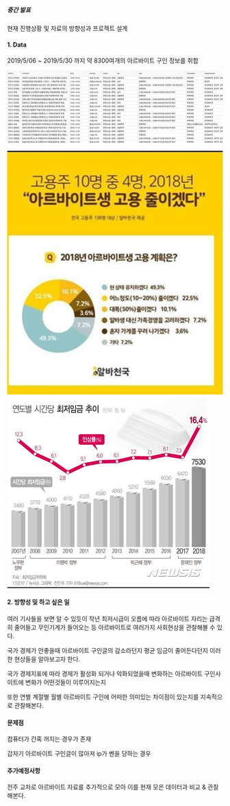 ##### 중간 발표

현재 진행상황 및 자료의 방향성과 프로젝트 설계

#### 1. Data
2019/5/06 ~ 2019/5/30 까지 약 8300여개의 아르바이트 구인 정보를 취합

![Alt text](image.JPG)

![Alt text](image2.JPG)
![Alt text](image3.JPG)

#### 2. 방향성 및 하고 싶은 일

여러 기사들을 보면 알 수 있듯이 작년 최저시급이 오름에 따라 아르바이트 자리는 급격히 줄어들고 무인기계가 들어오는 등
아르바이트로 여러가지 사회현상을 관찰해볼 수 있다.

국가 경제가 안좋을때 아르바이트 구인글의 감소라던지 평균 임금이 줄어든다던지 이러한 현상들을 알아보고자 한다.

국가 경제지표에 따라 경제가 활성화 되거나 악화되었을때 변화하는 아르바이트 구인사이트에 변화가 어떤것들이 이루어지는지

또한 연별 계절별 월별 아르바이트 구인에 어떠한 의미있는 차이점이 있는지를 지속적으로 관찰해본다.

#### 문제점

컴퓨터가 간혹 꺼지는 경우가 존재


갑자기 아르바이트 구인글이 많아져 ip가 벤을 당하는 경우 

#### 추가예정사항

전주 교차로 아르바이트 자료를 추가적으로 모아 이를 현재 모은 데이터과 비교 & 관찰해본다.
